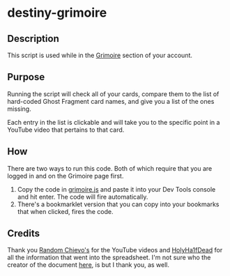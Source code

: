 destiny-grimoire
================

Description
-----------
This script is used while in the [Grimoire](http://www.bungie.net/en/Grimoire/) section of your account.


Purpose
-------
Running the script will check all of your cards, compare them to the list of hard-coded Ghost Fragment card names, and give you a list of the ones missing.

Each entry in the list is clickable and will take you to the specific point in a YouTube video that pertains to that card.


How
---
There are two ways to run this code. Both of which require that you are logged in and on the Grimoire page first.

1. Copy the code in [grimoire.js](grimoire.js) and paste it into your Dev Tools console and hit enter. The code will fire automatically.
2. There's a bookmarklet version that you can copy into your bookmarks that when clicked, fires the code.


Credits
-------
Thank you [Random Chievo's](https://www.youtube.com/user/randomchievos) for the YouTube videos and [HolyHa1fDead](http://www.trueachievements.com/HolyHa1fDead.htm) for all the information that went into the spreadsheet. I'm not sure who the creator of the document [here](https://docs.google.com/document/d/1DQZTwmCgcOhhH0YiMta4oNTeNtpZ1L3MCDMsEgQgzAc/mobilebasic), is but I thank you, as well.
